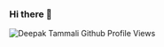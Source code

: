 ### Hi there 👋

![Deepak Tammali Github Profile Views](https://github-views-worker.deode.workers.dev/user/deepaktammali/views?timestamp=1682745188)
